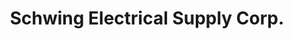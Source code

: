 ---
title: "Schwing Electrical Supply Corp."
url: /riverhead/schwing-electrical-supply-corp/
shop: electrical
---